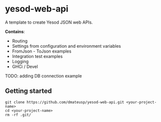 # yesod-web-api
A template to create Yesod JSON web APIs.

**Contains**:
- Routing
- Settings from configuration and environment variables
- FromJson - ToJson examples
- Integration test examples
- Logging
- GHCi / Devel

TODO: adding DB connection example

## Getting started
```
git clone https://github.com/dmateusp/yesod-web-api.git <your-project-name>
cd <your-project-name>
rm -rf .git/
```